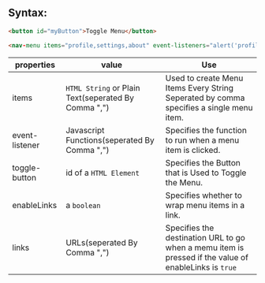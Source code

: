 ## Syntax:
```html
<button id="myButton">Toggle Menu</button>

<nav-menu items="profile,settings,about" event-listeners="alert('profile'),alert('settings'),alert('about')" toggle-button="myButton" enableLinks="true" links="#profile,/settings,https://example.com/about/"></nav-menu>
```
|properties|value|Use
|-----|----|----|
|items|`HTML String` or Plain Text(seperated By Comma ",")| Used to create Menu Items Every String Seperated by comma specifies a single menu item.
|event-listener|Javascript Functions(seperated By Comma ",")| Specifies the function to run when a menu item is clicked.|
|toggle-button| id of a `HTML Element` | Specifies the Button that is Used to Toggle the Menu.|
|enableLinks| a `boolean`| Specifies whether to wrap menu items in a link.|
|links| URLs(seperated By Comma ",")| Specifies the destination URL to go when a memu item is pressed if the value of enableLinks is `true`
